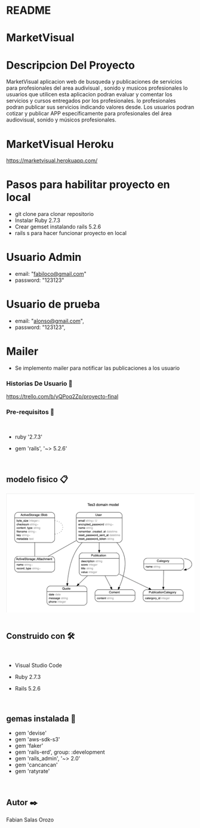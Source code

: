 # README

# MarketVisual

# Descripcion Del Proyecto

MarketVisual
aplicacion web de busqueda y publicaciones de servicios para profesionales del area audivisual , sonido y musicos profesionales
lo usuarios que utilicen esta aplicacion podran evaluar y comentar los servicios y cursos entregados por los profesionales.
lo profesionales podran publicar sus servicios indicando valores desde.
Los usuarios podran cotizar y publicar
APP específicamente para profesionales del área audiovisual, sonido y músicos profesionales.


# MarketVisual Heroku
https://marketvisual.herokuapp.com/

# Pasos para habilitar proyecto en local

* git clone para clonar repositorio
* Instalar  Ruby 2.7.3
* Crear gemset instalando rails 5.2.6
* rails s para hacer funcionar proyecto en local

# Usuario Admin
 * email: "fabiloco@gmail.com"
 * password: "123123"
 
# Usuario de prueba
* email: "alonso@gmail.com",
* password: "123123",
# Mailer
* Se implemento mailer para notificar las publicaciones a los usuario


### Historias De Usuario 🚀

https://trello.com/b/yQPoq2Zp/proyecto-final

### Pre-requisitos 🚀

​

* ruby '2.7.3'

* gem 'rails', '~> 5.2.6'

​

## modelo fisico 📋

​​![Modelo conceptual](https://github.com/Alonsorozco/imagenes/blob/main/Captura%20de%20Pantalla%202021-11-29%20a%20la(s)%2000.40.18.png?raw=true)
​

## Construido con 🛠️

​
* Visual Studio Code

* Ruby 2.7.3

* Rails 5.2.6

​

## gemas instalada 📌

* gem 'devise'
* gem 'aws-sdk-s3'
* gem 'faker'
* gem 'rails-erd', group: :development
* gem 'rails_admin', '~> 2.0'
* gem 'cancancan'
* gem 'ratyrate'
​





​

## Autor ✒️

Fabian Salas Orozo